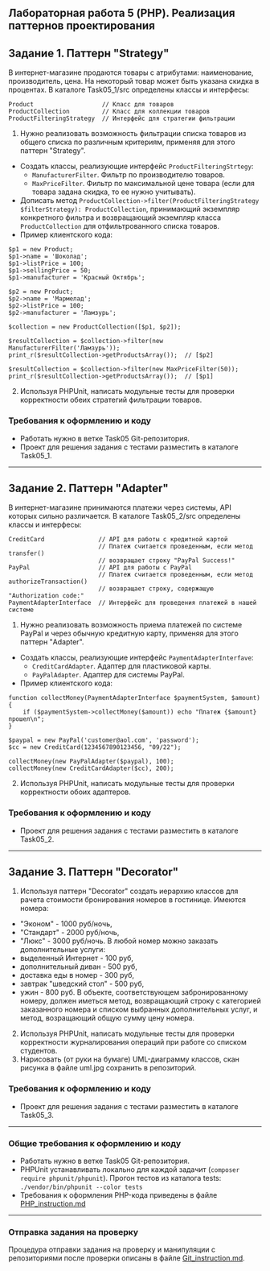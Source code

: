 ##                             Лабораторная работа 5 (PHP). Реализация паттернов проектирования
## Задание 1. Паттерн "Strategy"
В интернет-магазине продаются товары с атрибутами: наименование, производитель, цена. На некоторый товар может быть указана скидка в процентах. 
В каталоге Task05_1/src определены классы и интерфесы:
```
Product                   // Класс для товаров
ProductCollection         // Класс для коллекции товаров
ProductFilteringStrategy  // Интерфейс для стратегии фильтрации
```
1. Нужно реализовать возможность фильтрации списка товаров из общего списка по различным критериям, применяя для этого паттерн "Strategy".
* Создать классы, реализующие интерфейс `ProductFilteringStrtegy`:
    * `ManufacturerFilter`. Фильтр по производителю товаров.
    * `MaxPriceFilter`. Фильтр по максимальной цене товара (если для товара задана скидка, то ее нужно учитывать).
* Дописать метод `ProductCollection->filter(ProductFilteringStrategy $filterStrategy): ProductCollection`, принимающий экземпляр конкретного фильтра и возвращающий экземпляр класса `ProductCollection` для отфильтрованного списка товаров.
* Пример клиентского кода:
```
$p1 = new Product;
$p1->name = 'Шоколад';
$p1->listPrice = 100;
$p1->sellingPrice = 50;
$p1->manufacturer = 'Красный Октябрь';

$p2 = new Product;
$p2->name = 'Мармелад';
$p2->listPrice = 100;
$p2->manufacturer = 'Ламзурь';

$collection = new ProductCollection([$p1, $p2]);

$resultCollection = $collection->filter(new ManufacturerFilter('Ламзурь'));
print_r($resultCollection->getProductsArray());  // [$p2]

$resultCollection = $collection->filter(new MaxPriceFilter(50));
print_r($resultCollection->getProductsArray());  // [$p1]
```
2. Используя PHPUnit, написать модульные тесты для проверки корректности обеих стратегий фильтрации товаров.

### Требования к оформлению и коду
* Работать нужно в ветке Task05 Git-репозитория.
* Проект для решения задания с тестами разместить в каталоге Task05_1.

- - -

## Задание 2. Паттерн "Adapter"
В интернет-магазине принимаются платежи через системы, API которых сильно различается.
В каталоге Task05_2/src определены классы и интерфесы:
```
CreditCard               // API для работы с кредитной картой
                         // Платеж считается проведенным, если метод transfer() 
                         // возвращает строку "PayPal Success!"
PayPal                   // API для работы с PayPal
                         // Платеж считается проведенным, если метод authorizeTransaction()
                         // возвращает строку, содержащую "Authorization code:"
PaymentAdapterInterface  // Интерфейс для проведения платежей в нашей системе
```
1. Нужно реализовать возможность приема платежей по системе PayPal и через обычную кредитную карту, применяя для этого паттерн "Adapter".
* Создать классы, реализующие интерфейс `PaymentAdapterInterfave`:
    * `CreditCardAdapter`. Адаптер для пластиковой карты.
    * `PayPalAdapter`. Адаптер для системы PayPal.
* Пример клиентского кода:
```
function collectMoney(PaymentAdapterInterface $paymentSystem, $amount)
{
    if ($paymentSystem->collectMoney($amount)) echo "Платеж {$amount} прошел\n";
}

$paypal = new PayPal('customer@aol.com', 'password');
$cc = new CreditCard(1234567890123456, "09/22");

collectMoney(new PayPalAdapter($paypal), 100);
collectMoney(new CreditCardAdapter($cc), 200);
```
2. Используя PHPUnit, написать модульные тесты для проверки корректности обоих адаптеров.

### Требования к оформлению и коду
* Проект для решения задания с тестами разместить в каталоге Task05_2.

- - -
## Задание 3. Паттерн "Decorator"
1. Используя паттерн "Decorator" создать иерархию классов для рачета стоимости бронирования номеров в гостинице. Имеются номера:
* "Эконом" - 1000 руб/ночь,
* "Стандарт" - 2000 руб/ночь,
* "Люкс" - 3000 руб/ночь.
В любой номер можно заказать дополнительные услуги:
* выделенный Интернет - 100 руб, 
* дополнительный диван - 500 руб, 
* доставка еды в номер - 300 руб, 
* завтрак "шведский стол" - 500 руб, 
* ужин - 800 руб.
В объекте, соответствующем забронированному номеру, должен иметься метод, возвращающий строку с категорией заказанного номера и списком выбранных дополнительных услуг, и метод, возращающий общую сумму цену номера.
2. Используя PHPUnit, написать модульные тесты для проверки корректности журналирования операций при работе со списком студентов.
3. Нарисовать (от руки на бумаге) UML-диаграмму классов, скан рисунка в файле uml.jpg сохранить в репозиторий.

### Требования к оформлению и коду
* Проект для решения задания с тестами разместить в каталоге Task05_3.

- - -

### Общие требования к оформлению и коду
* Работать нужно в ветке Task05 Git-репозитория.
* PHPUnit устанавливать локально для каждой задачит (`composer require phpunit/phpunit`). Прогон тестов из каталога tests: `./vendor/bin/phpunit --color tests`
* Требования к оформления PHP-кода приведены в файле [PHP_instruction.md](PHP_instruction.md)

- - -

### Отправка задания на проверку
Процедура отправки задания на проверку и манипуляции с репозиториями после проверки описаны в файле [Git_instruction.md](Git_instruction.md).
